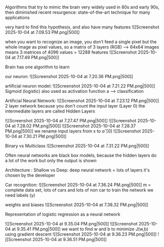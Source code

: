 Algorithms that try to mimic the brain
very widely used in 80s and early 90s, then diminished
recent resurgence: state-of-the-art technique for many applications

very hard to find this hypothesis, and also have many features
![[Screenshot 2025-10-04 at 7.09.53 PM.png|500]]

when you want to recognize an image, you don't feed a single pixel but the whole image as pixel values, so a matrix of 3 layers (RGB) --> 64x64 images means 3 matrices of 4096 values = 12288 features
![[Screenshot 2025-10-04 at 7.17.49 PM.png|500]]

Brain has one algorithm to learn

our neuron:
![[Screenshot 2025-10-04 at 7.20.36 PM.png|500]]

artificial neuron model:
![[Screenshot 2025-10-04 at 7.21.22 PM.png|500]]
Sigmoid (logistic) also used as activation function a --> classification

Artificial Neural Network:
![[Screenshot 2025-10-04 at 7.23.12 PM.png|500]]
2 layer network because you don't count the input layer (Layer 0)
the intermediate layers are called Hidden Layers

![[Screenshot 2025-10-04 at 7.27.47 PM.png|500]]
![[Screenshot 2025-10-04 at 7.28.02 PM.png|500]]
![[Screenshot 2025-10-04 at 7.28.37 PM.png|500]]
we rename input layers from x to $aˆ{[0]}$
![[Screenshot 2025-10-04 at 7.30.21 PM.png|500]]

Binary vs Multiclass
![[Screenshot 2025-10-04 at 7.31.22 PM.png|500]]

Often neural networks are black box models, because the hidden layers do a lot of the work but only the output is shown

Architecture : Shallow vs Deep: deep neural network = lots of layers 
it's chosen by the developer

Car recognition:
![[Screenshot 2025-10-04 at 7.36.24 PM.png|500]]
m = complete data set, lots of cars and lots of non car to train the network
we need labels (y)

weights and biases
![[Screenshot 2025-10-04 at 7.38.32 PM.png|500]]

Representation of logistic regression as a neural network

![[Screenshot 2025-10-04 at 9.35.04 PM.png|500]]
![[Screenshot 2025-10-04 at 9.35.41 PM.png|500]]
we want to find w and b to minimize J(w,b) using gradient descent
![[Screenshot 2025-10-04 at 9.36.23 PM.png|500]]
![[Screenshot 2025-10-04 at 9.36.51 PM.png|500]]

